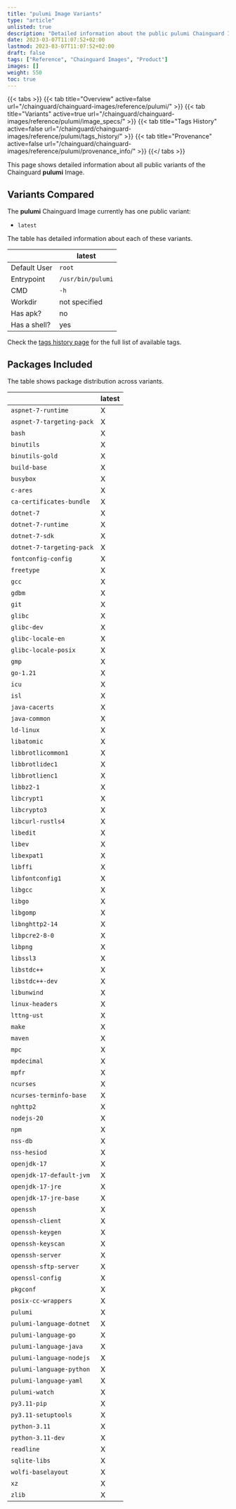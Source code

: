 ```yaml
---
title: "pulumi Image Variants"
type: "article"
unlisted: true
description: "Detailed information about the public pulumi Chainguard Image variants"
date: 2023-03-07T11:07:52+02:00
lastmod: 2023-03-07T11:07:52+02:00
draft: false
tags: ["Reference", "Chainguard Images", "Product"]
images: []
weight: 550
toc: true
---
```


{{< tabs >}}
{{< tab title="Overview" active=false url="/chainguard/chainguard-images/reference/pulumi/" >}}
{{< tab title="Variants" active=true url="/chainguard/chainguard-images/reference/pulumi/image_specs/" >}}
{{< tab title="Tags History" active=false url="/chainguard/chainguard-images/reference/pulumi/tags_history/" >}}
{{< tab title="Provenance" active=false url="/chainguard/chainguard-images/reference/pulumi/provenance_info/" >}}
{{</ tabs >}}

This page shows detailed information about all public variants of the Chainguard **pulumi** Image.

## Variants Compared
The **pulumi** Chainguard Image currently has one public variant: 

- `latest`

The table has detailed information about each of these variants.

|              | latest            |
|--------------|-------------------|
| Default User | `root`            |
| Entrypoint   | `/usr/bin/pulumi` |
| CMD          | `-h`              |
| Workdir      | not specified     |
| Has apk?     | no                |
| Has a shell? | yes               |

Check the [tags history page](/chainguard/chainguard-images/reference/pulumi/tags_history/) for the full list of available tags.

## Packages Included
The table shows package distribution across variants.

|                           | latest |
|---------------------------|--------|
| `aspnet-7-runtime`        | X      |
| `aspnet-7-targeting-pack` | X      |
| `bash`                    | X      |
| `binutils`                | X      |
| `binutils-gold`           | X      |
| `build-base`              | X      |
| `busybox`                 | X      |
| `c-ares`                  | X      |
| `ca-certificates-bundle`  | X      |
| `dotnet-7`                | X      |
| `dotnet-7-runtime`        | X      |
| `dotnet-7-sdk`            | X      |
| `dotnet-7-targeting-pack` | X      |
| `fontconfig-config`       | X      |
| `freetype`                | X      |
| `gcc`                     | X      |
| `gdbm`                    | X      |
| `git`                     | X      |
| `glibc`                   | X      |
| `glibc-dev`               | X      |
| `glibc-locale-en`         | X      |
| `glibc-locale-posix`      | X      |
| `gmp`                     | X      |
| `go-1.21`                 | X      |
| `icu`                     | X      |
| `isl`                     | X      |
| `java-cacerts`            | X      |
| `java-common`             | X      |
| `ld-linux`                | X      |
| `libatomic`               | X      |
| `libbrotlicommon1`        | X      |
| `libbrotlidec1`           | X      |
| `libbrotlienc1`           | X      |
| `libbz2-1`                | X      |
| `libcrypt1`               | X      |
| `libcrypto3`              | X      |
| `libcurl-rustls4`         | X      |
| `libedit`                 | X      |
| `libev`                   | X      |
| `libexpat1`               | X      |
| `libffi`                  | X      |
| `libfontconfig1`          | X      |
| `libgcc`                  | X      |
| `libgo`                   | X      |
| `libgomp`                 | X      |
| `libnghttp2-14`           | X      |
| `libpcre2-8-0`            | X      |
| `libpng`                  | X      |
| `libssl3`                 | X      |
| `libstdc++`               | X      |
| `libstdc++-dev`           | X      |
| `libunwind`               | X      |
| `linux-headers`           | X      |
| `lttng-ust`               | X      |
| `make`                    | X      |
| `maven`                   | X      |
| `mpc`                     | X      |
| `mpdecimal`               | X      |
| `mpfr`                    | X      |
| `ncurses`                 | X      |
| `ncurses-terminfo-base`   | X      |
| `nghttp2`                 | X      |
| `nodejs-20`               | X      |
| `npm`                     | X      |
| `nss-db`                  | X      |
| `nss-hesiod`              | X      |
| `openjdk-17`              | X      |
| `openjdk-17-default-jvm`  | X      |
| `openjdk-17-jre`          | X      |
| `openjdk-17-jre-base`     | X      |
| `openssh`                 | X      |
| `openssh-client`          | X      |
| `openssh-keygen`          | X      |
| `openssh-keyscan`         | X      |
| `openssh-server`          | X      |
| `openssh-sftp-server`     | X      |
| `openssl-config`          | X      |
| `pkgconf`                 | X      |
| `posix-cc-wrappers`       | X      |
| `pulumi`                  | X      |
| `pulumi-language-dotnet`  | X      |
| `pulumi-language-go`      | X      |
| `pulumi-language-java`    | X      |
| `pulumi-language-nodejs`  | X      |
| `pulumi-language-python`  | X      |
| `pulumi-language-yaml`    | X      |
| `pulumi-watch`            | X      |
| `py3.11-pip`              | X      |
| `py3.11-setuptools`       | X      |
| `python-3.11`             | X      |
| `python-3.11-dev`         | X      |
| `readline`                | X      |
| `sqlite-libs`             | X      |
| `wolfi-baselayout`        | X      |
| `xz`                      | X      |
| `zlib`                    | X      |

